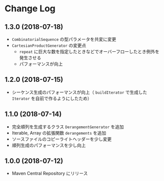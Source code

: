 # Change Log

## 1.3.0 (2018-07-18)
- `CombinatorialSequence` の型パラメータを共変に変更
- `CartesianProductGenerator` の変更点
    - `repeat` に巨大な数を指定したときなどでオーバーフローしたとき例外を発生させる
    - パフォーマンスが向上

## 1.2.0 (2018-07-15)
- シーケンス生成のパフォーマンスが向上（ `buildIterator` で生成した `Iterator` を自前で作るようにしたため）

## 1.1.0 (2018-07-14)

- 完全順列を生成するクラス `DerangementGenerator` を追加
- Iterable, Array の拡張関数 `derangements` を追加
- ソースファイルのコピーライトヘッダーを少し変更
- 順列生成のパフォーマンスを少し向上

## 1.0.0 (2018-07-12)
- Maven Central Repository にリリース
